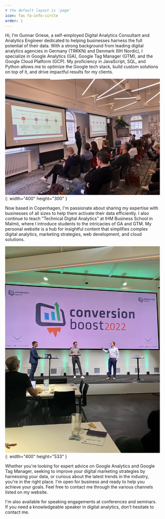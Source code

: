 ```yaml
---
# the default layout is 'page'
icon: fas fa-info-circle
order: 1
---
```


Hi, I'm Gunnar Griese, a self-employed Digital Analytics Consultant and Analytics Engineer dedicated to helping businesses harness the full potential of their data. With a strong background from leading digital analytics agencies in Germany (TRKKN) and Denmark (IIH Nordic), I specialize in Google Analytics (GA), Google Tag Manager (GTM), and the Google Cloud Platform (GCP). My proficiency in JavaScript, SQL, and Python allows me to optimize the Google tech stack, build custom solutions on top of it, and drive impactful results for my clients.

![Gunnar Griese](/assets/img/avatar/google-event.jpeg){: width="400" height="300" }

Now based in Copenhagen, I'm passionate about sharing my expertise with businesses of all sizes to help them activate their data efficiently. I also continue to teach "Technical Digital Analytics" at IHM Business School in Malmö, where I introduce students to the intricacies of GA and GTM. My personal website is a hub for insightful content that simplifies complex digital analytics, marketing strategies, web development, and cloud solutions.

![Gunnar Griese Speaker](/assets/img/avatar/conversion-boost.jpeg){: width="400" height="533" }

Whether you're looking for expert advice on Google Analytics and Google Tag Manager, seeking to improve your digital marketing strategies by harnessing your data, or curious about the latest trends in the industry, you're in the right place. I'm open for business and ready to help you achieve your goals. Feel free to contact me through the various channels listed on my website.

I'm also available for speaking engagements at conferences and seminars. If you need a knowledgeable speaker in digital analytics, don't hesitate to contact me.
